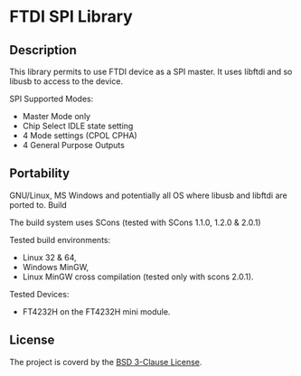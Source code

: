 # FTDI SPI Library
## Description

This library permits to use FTDI device as a SPI master. It uses libftdi and so libusb to access to the device.

SPI Supported Modes:
 * Master Mode only
 * Chip Select IDLE state setting
 * 4 Mode settings (CPOL CPHA)
 * 4 General Purpose Outputs 

## Portability

GNU/Linux, MS Windows and potentially all OS where libusb and libftdi are ported to.
Build

The build system uses SCons (tested with SCons 1.1.0, 1.2.0 & 2.0.1)

Tested build environments:

 * Linux 32 & 64,
 * Windows MinGW,
 * Linux MinGW cross compilation (tested only with scons 2.0.1). 

Tested Devices:

 * FT4232H on the FT4232H mini module. 

## License

The project is coverd by the [BSD 3-Clause License](http://opensource.org/licenses/BSD-3-Clause).


